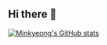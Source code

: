 ## Hi there 👋

<!--
**Lyla-Dev/Lyla-Dev** is a ✨ _special_ ✨ repository because its `README.md` (this file) appears on your GitHub profile.
- 🔭 I’m currently studying at Dongguk University in Korea.
- 📫 How to reach me: minkyeong.choi@outlook.com
-->

[![Minkyeong's GitHub stats](https://github-readme-stats.vercel.app/api?username=LylaDev)](https://github.com/anuraghazra/github-readme-stats)
